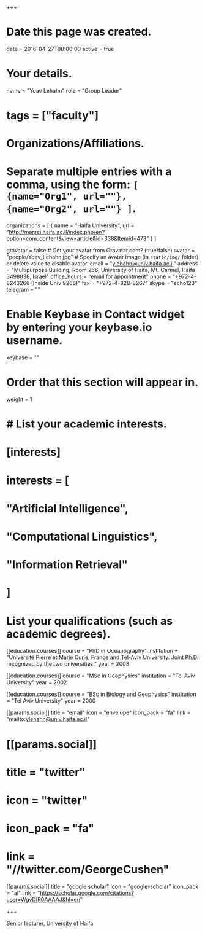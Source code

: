 
+++
# Date this page was created.
date = 2016-04-27T00:00:00
active = true

# Your details.
name = "Yoav Lehahn"
role = "Group Leader"
# tags = ["faculty"]

# Organizations/Affiliations.
#   Separate multiple entries with a comma, using the form: `[ {name="Org1", url=""}, {name="Org2", url=""} ]`.
organizations = [ { name = "Haifa University", url = "http://marsci.haifa.ac.il/index.php/en?option=com_content&view=article&id=338&Itemid=473" } ]

gravatar = false  # Get your avatar from Gravatar.com? (true/false)
avatar = "people/Yoav_Lehahn.jpg"  # Specify an avatar image (in `static/img/` folder) or delete value to disable avatar.
email = "ylehahn@univ.haifa.ac.il"
address = "Multipurpose Building, Room 266, University of Haifa, Mt. Carmel, Haifa 3498838, Israel"
office_hours = "email for appointment"
phone = "+972-4-8243266 (Inside Univ 9266)"
fax = "+972-4-828-8267"
skype = "echo123"
telegram = ""

# Enable Keybase in Contact widget by entering your keybase.io username.
keybase = ""

# Order that this section will appear in.
weight = 1

# # List your academic interests.
# [interests]
#   interests = [
#     "Artificial Intelligence",
#     "Computational Linguistics",
#     "Information Retrieval"
#   ]

# List your qualifications (such as academic degrees).
[[education.courses]]
  course = "PhD in Oceanography"
  institution = "Université Pierre et Marie Curie, France and Tel-Aviv University. Joint Ph.D. recognized by the two universities."
  year = 2008

[[education.courses]]
  course = "MSc in Geophysics"
  institution = "Tel Aviv University"
  year = 2002

[[education.courses]]
  course = "BSc in Biology and Geophysics"
  institution = "Tel Aviv University"
  year = 2000
 
  [[params.social]]
    title = "email"
    icon = "envelope"
    icon_pack = "fa"
    link = "mailto:ylehahn@univ.haifa.ac.il"

#  [[params.social]]
#    title = "twitter"
#    icon = "twitter"
#    icon_pack = "fa"
#    link = "//twitter.com/GeorgeCushen"

  [[params.social]]
    title = "google scholar"
    icon = "google-scholar"
    icon_pack = "ai"
    link = "https://scholar.google.com/citations?user=WgvDIR0AAAAJ&hl=en"

+++

Senior lecturer, University of Haifa
